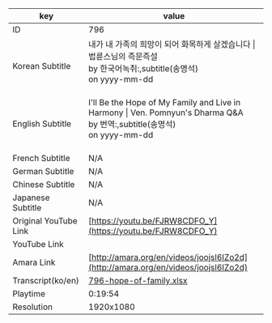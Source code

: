 |  key  |  value  |
|-------|---------|
| ID            | 796 |
| Korean Subtitle | 내가 내 가족의 희망이 되어 화목하게 살겠습니다 \| 법륜스님의 즉문즉설<br>by 한국어녹취:,subtitle(송명석)<br>on yyyy-mm-dd<br><br>|
| English Subtitle | I'll Be the Hope of My Family and Live in Harmony \| Ven. Pomnyun's Dharma Q&A<br>by 번역:,subtitle(송명석)<br>on yyyy-mm-dd<br><br>|
| French Subtitle | N/A |
| German Subtitle | N/A |
| Chinese Subtitle | N/A |
| Japanese Subtitle | N/A |
| Original YouTube Link  | [https://youtu.be/FJRW8CDFO_Y](https://youtu.be/FJRW8CDFO_Y) |
| YouTube Link  |  |
| Amara Link    | [http://amara.org/en/videos/joojsl6IZo2d](http://amara.org/en/videos/joojsl6IZo2d) |
| Transcript(ko/en) | [796-hope-of-family.xlsx](https://github.com/jungtosociety/dharma-qna/raw/master/sub/796/796-hope-of-family.xlsx) |
| Playtime | 0:19:54 |
| Resolution | 1920x1080|
